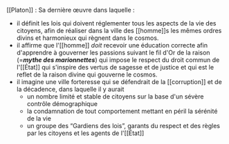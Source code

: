 [[Platon]] :
Sa dernière œuvre dans laquelle :
  - il définit les lois qui doivent réglementer tous les aspects de la vie des citoyens, afin de réaliser dans la ville des [[homme]]s les mêmes ordres divins et harmonieux qui règnent dans le cosmos.
  - il affirme que l'[[homme]] *doit* recevoir une éducation correcte afin d'apprendre à gouverner les passions suivant le fil d'Or de la raison (=***mythe des marionnettes***) qui impose le respect du droit commun de l'[[État]] qui s'inspire des vertus de sagesse et de justice et qui est le reflet de la raison divine qui gouverne le cosmos.
  - il imagine une ville forteresse qui se défendrait de la [[corruption]] et de la décadence, dans laquelle il y aurait
    - un nombre limité et stable de citoyens sur la base d'un sévère contrôle démographique
    - la condamnation de tout comportement mettant en péril la sérénité de la vie
    - un groupe des “Gardiens des lois”, garants du respect et des règles par les citoyens et les agents de l'[[État]]
